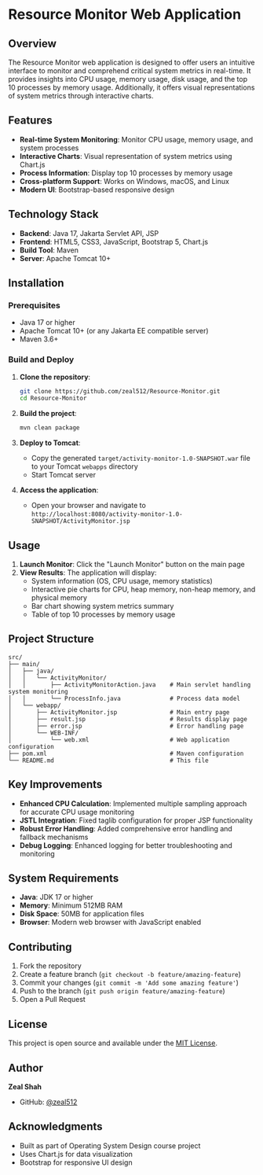 # Resource Monitor Web Application

## Overview

The Resource Monitor web application is designed to offer users an intuitive interface to monitor and comprehend critical system metrics in real-time. It provides insights into CPU usage, memory usage, disk usage, and the top 10 processes by memory usage. Additionally, it offers visual representations of system metrics through interactive charts.

## Features

- **Real-time System Monitoring**: Monitor CPU usage, memory usage, and system processes
- **Interactive Charts**: Visual representation of system metrics using Chart.js
- **Process Information**: Display top 10 processes by memory usage
- **Cross-platform Support**: Works on Windows, macOS, and Linux
- **Modern UI**: Bootstrap-based responsive design

## Technology Stack

- **Backend**: Java 17, Jakarta Servlet API, JSP
- **Frontend**: HTML5, CSS3, JavaScript, Bootstrap 5, Chart.js
- **Build Tool**: Maven
- **Server**: Apache Tomcat 10+

## Installation

### Prerequisites

- Java 17 or higher
- Apache Tomcat 10+ (or any Jakarta EE compatible server)
- Maven 3.6+

### Build and Deploy

1. **Clone the repository**:
   ```bash
   git clone https://github.com/zeal512/Resource-Monitor.git
   cd Resource-Monitor
   ```

2. **Build the project**:
   ```bash
   mvn clean package
   ```

3. **Deploy to Tomcat**:
   - Copy the generated `target/activity-monitor-1.0-SNAPSHOT.war` file to your Tomcat `webapps` directory
   - Start Tomcat server

4. **Access the application**:
   - Open your browser and navigate to `http://localhost:8080/activity-monitor-1.0-SNAPSHOT/ActivityMonitor.jsp`

## Usage

1. **Launch Monitor**: Click the "Launch Monitor" button on the main page
2. **View Results**: The application will display:
   - System information (OS, CPU usage, memory statistics)
   - Interactive pie charts for CPU, heap memory, non-heap memory, and physical memory
   - Bar chart showing system metrics summary
   - Table of top 10 processes by memory usage

## Project Structure

```
src/
├── main/
│   ├── java/
│   │   └── ActivityMonitor/
│   │       ├── ActivityMonitorAction.java    # Main servlet handling system monitoring
│   │       └── ProcessInfo.java              # Process data model
│   └── webapp/
│       ├── ActivityMonitor.jsp               # Main entry page
│       ├── result.jsp                        # Results display page
│       ├── error.jsp                         # Error handling page
│       └── WEB-INF/
│           └── web.xml                       # Web application configuration
├── pom.xml                                   # Maven configuration
└── README.md                                 # This file
```

## Key Improvements

- **Enhanced CPU Calculation**: Implemented multiple sampling approach for accurate CPU usage monitoring
- **JSTL Integration**: Fixed taglib configuration for proper JSP functionality
- **Robust Error Handling**: Added comprehensive error handling and fallback mechanisms
- **Debug Logging**: Enhanced logging for better troubleshooting and monitoring

## System Requirements

- **Java**: JDK 17 or higher
- **Memory**: Minimum 512MB RAM
- **Disk Space**: 50MB for application files
- **Browser**: Modern web browser with JavaScript enabled

## Contributing

1. Fork the repository
2. Create a feature branch (`git checkout -b feature/amazing-feature`)
3. Commit your changes (`git commit -m 'Add some amazing feature'`)
4. Push to the branch (`git push origin feature/amazing-feature`)
5. Open a Pull Request

## License

This project is open source and available under the [MIT License](LICENSE).

## Author

**Zeal Shah**
- GitHub: [@zeal512](https://github.com/zeal512)

## Acknowledgments

- Built as part of Operating System Design course project
- Uses Chart.js for data visualization
- Bootstrap for responsive UI design
